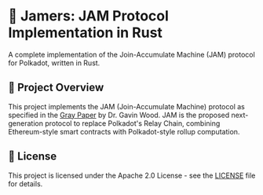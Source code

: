 # 🦀 Jamers: JAM Protocol Implementation in Rust

A complete implementation of the Join-Accumulate Machine (JAM) protocol for Polkadot, written in Rust.

## 🎯 Project Overview

This project implements the JAM (Join-Accumulate Machine) protocol as specified in the [Gray Paper](https://graypaper.com/graypaper.pdf) by Dr. Gavin Wood. JAM is the proposed next-generation protocol to replace Polkadot's Relay Chain, combining Ethereum-style smart contracts with Polkadot-style rollup computation.

## 📄 License

This project is licensed under the Apache 2.0 License - see the [LICENSE](LICENSE) file for details.

